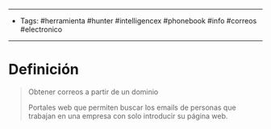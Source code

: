 --------------------
- Tags: #herramienta #hunter #intelligencex #phonebook #info #correos #electronico
-----------------------------
# Definición

> Obtener correos a partir de un dominio
> 
> Portales web que permiten buscar los emails de personas que trabajan en una empresa con solo introducir su página web.